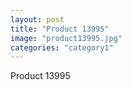 ```yaml
---
layout: post
title: "Product 13995"
image: "product13995.jpg"
categories: "category1"
---
```

Product 13995
